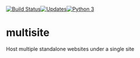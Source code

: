[![Build Status](https://travis-ci.com/cmccandless/multisite.svg?branch=master)](https://travis-ci.com/cmccandless/multisite)[![Updates](https://pyup.io/repos/github/cmccandless/multisite/shield.svg)](https://pyup.io/repos/github/cmccandless/multisite/)[![Python 3](https://pyup.io/repos/github/cmccandless/multisite/python-3-shield.svg)](https://pyup.io/repos/github/cmccandless/multisite/)

# multisite
Host multiple standalone websites under a single site
